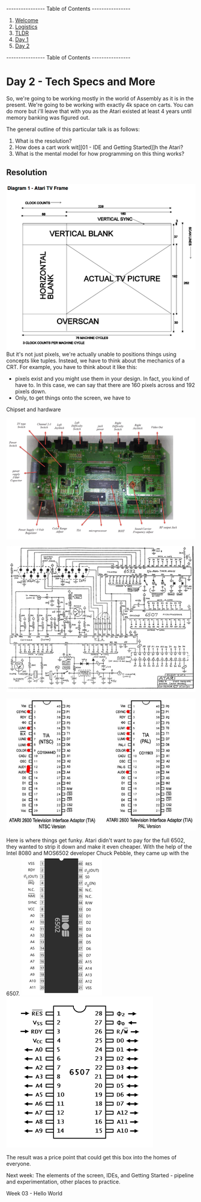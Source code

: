 

---------------- Table of Contents ---------------- 

1. [Welcome](#welcome)
2. [Logistics](#logistics)
3. [TLDR](#tldr)
4. [Day 1](#day1)
5. [Day 2](#day2)

---------------- Table of Contents ---------------- 
# <a id = "day2"></a>Day 2 - Tech Specs and More

So, we're going to be working mostly in the world of Assembly as it is in the present. We're going to be working with exactly 4k space on carts. You can do more but i'll leave that with you as the Atari existed at least 4 years until memory banking was figured out. 

The general outline of this particular talk is as follows:

1. What is the resolution?
2. How does a cart work wit[[01 - IDE and Getting Started]]h the Atari?
3. What is the mental model for how programming on this thing works?

## Resolution 
![](/images/resolution.png)
But it's not just pixels, we're actually unable to positions things using concepts like tuples. Instead, we have to think about the mechanics of a CRT. For example, you have to think about it like this: 
* pixels exist and you might use them in your design. In fact, you kind of have to. In this case, we can say that there are 160 pixels across and 192 pixels down. 
* Only, to get things onto the screen, we have to 


Chipset and hardware

![](images/mobo.jpg)

![](images/2600_wires.jpg)

![](images/TIA.jpg)

Here is where things get funky. Atari didn't want to pay for the full 6502, they wanted to strip it down and make it even cheaper. With the help of the Intel 8080 and MOS6502 developer Chuck Pebble, they came up with the 6507. 
![](images/MOS6502.png) ![](images/6507.gif)

The result was a price point that could get this box into the homes of everyone. 

Next week: The elements of the screen, IDEs, and Getting Started - pipeline and experimentation, other places to practice.

Week 03 - Hello World
